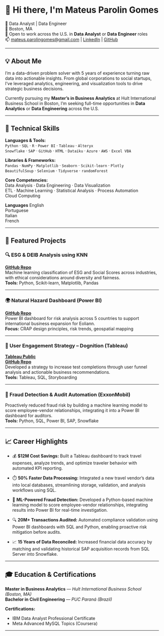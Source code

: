 # 👋 Hi there, I'm Mateus Parolin Gomes

🚀 Data Analyst | Data Engineer  
📍 Boston, MA  
🎯 Open to work across the U.S. in **Data Analyst** or **Data Engineer** roles  
📫 mateus.parolingomes@gmail.com | [LinkedIn](https://www.linkedin.com/in/mateusparolingomes/) | [GitHub](https://github.com/mateusparolingomes)  

---

## 💡 About Me

I’m a data-driven problem solver with 5 years of experience turning raw data into actionable insights. From global corporations to social startups, I’ve leveraged analytics, engineering, and visualization tools to drive strategic business decisions.

Currently pursuing my **Master’s in Business Analytics** at Hult International Business School in Boston, I’m seeking full-time opportunities in **Data Analytics** or **Data Engineering** across the U.S.

---

## 🧠 Technical Skills

**Languages & Tools:**  
`Python` · `SQL` · `R` · `Power BI` · `Tableau` · `Alteryx`  
`Snowflake` · `SAP` · `GitHub` · `HTML` · `Dataiku` · `Azure` · `AWS` · `Excel VBA`

**Libraries & Frameworks:**  
`Pandas` · `NumPy` · `Matplotlib` · `Seaborn` · `Scikit-learn` · `Plotly`  
`BeautifulSoup` · `Selenium` · `Tidyverse` · `randomForest`  

**Core Competencies:**  
Data Analysis · Data Engineering · Data Visualization  
ETL · Machine Learning · Statistical Analysis · Process Automation  
Cloud Computing

**Languages**
English  
Portuguese  
Italian  
French  

---

## 🚀 Featured Projects

### 🔍 ESG & DEIB Analysis using KNN
**[GitHub Repo](https://github.com/mateusparolingomes/esg-deib-knn)**  
Machine learning classification of ESG and Social Scores across industries, with ethical considerations around diversity and fairness.  
**Tools:** Python, Scikit-learn, Matplotlib, Pandas

---

### 🌍 Natural Hazard Dashboard (Power BI)
**[GitHub Repo](https://github.com/mateusparolingomes/natural-hazards-dashboard)**  
Power BI dashboard for risk analysis across 5 countries to support international business expansion for Eoliann.  
**Focus:** CRAP design principles, risk trends, geospatial mapping

---

### 🧪 User Engagement Strategy – Dognition (Tableau)
**[Tableau Public](https://public.tableau.com/app/profile/mateusparolingomes)**  
**[GitHub Repo](https://github.com/mateusparolingomes/dognition-final)**  
Developed a strategy to increase test completions through user funnel analysis and actionable business recommendations.  
**Tools:** Tableau, SQL, Storyboarding

---

### 🧠 Fraud Detection & Audit Automation (ExxonMobil)
Proactively reduced fraud risk by building a machine learning model to score employee-vendor relationships, integrating it into a Power BI dashboard for auditors.  
**Tools:** Python, SQL, Power BI, SAP, Snowflake

---

## 📈 Career Highlights

- 💰 **$12M Cost Savings:** Built a Tableau dashboard to track travel expenses, analyze trends, and optimize traveler behavior with automated KPI reporting.

- ⏱️ **50% Faster Data Processing:** Integrated a new travel vendor’s data into local databases, streamlining storage, validation, and analysis workflows using SQL.

- 🧠 **ML-Powered Fraud Detection:** Developed a Python-based machine learning model to score employee-vendor relationships, integrating results into Power BI for real-time investigation.

- 🔍 **20M+ Transactions Audited:** Automated compliance validation using Power BI dashboards with SQL and Python, enabling proactive risk mitigation before audits.

- 📈 **15 Years of Data Reconciled:** Increased financial data accuracy by matching and validating historical SAP acquisition records from SQL Server into Snowflake.

---

## 🎓 Education & Certifications

**Master in Business Analytics** — *Hult International Business School (Boston, MA)*  
**Bachelor in Civil Engineering** — *PUC Paraná (Brazil)*

**Certifications:**  
- IBM Data Analyst Professional Certificate  
- Meta Advanced MySQL Topics (Coursera)
---

